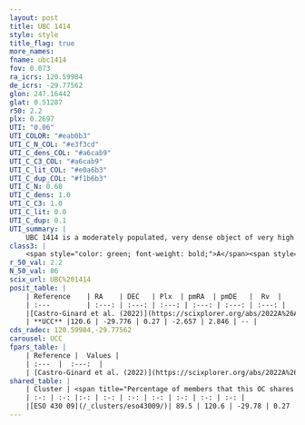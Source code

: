```yaml
---
layout: post
title: UBC 1414
style: style
title_flag: true
more_names: 
fname: ubc1414
fov: 0.073
ra_icrs: 120.59984
de_icrs: -29.77562
glon: 247.16442
glat: 0.51287
r50: 2.2
plx: 0.2697
UTI: "0.06"
UTI_COLOR: "#eab0b3"
UTI_C_N_COL: "#e3f3cd"
UTI_C_dens_COL: "#a6cab9"
UTI_C_C3_COL: "#a6cab9"
UTI_C_lit_COL: "#e0a6b3"
UTI_C_dup_COL: "#f1b6b3"
UTI_C_N: 0.68
UTI_C_dens: 1.0
UTI_C_C3: 1.0
UTI_C_lit: 0.0
UTI_C_dup: 0.1
UTI_summary: |
    UBC 1414 is a moderately populated, very dense object of very high C3 quality. It was recently reported in the literature.<br><br><span style="color: #99180f; font-weight: bold;">Warning: </span>This is likely a duplicate object, which shares a large percentage of members with at least one previously reported entry.
class3: |
    <span style="color: green; font-weight: bold;">A</span><span style="color: green; font-weight: bold;">A</span>
r_50_val: 2.2
N_50_val: 86
scix_url: UBC%201414
posit_table: |
    | Reference    | RA    | DEC   | Plx  | pmRA  | pmDE   |  Rv  |
    | :---         | :---: | :---: | :---: | :---: | :---: | :---: |
    |[Castro-Ginard et al. (2022)](https://scixplorer.org/abs/2022A%26A...661A.118C) | 120.59 | -29.78 | 0.27 | -2.65 | 2.86 | -- |
    | **UCC** |120.6 | -29.776 | 0.27 | -2.657 | 2.846 | -- | 
cds_radec: 120.59984,-29.77562
carousel: UCC
fpars_table: |
    | Reference |  Values |
    | :---  |  :---:  |
    | [Castro-Ginard et al. (2022)](https://scixplorer.org/abs/2022A%26A...661A.118C) | `AV=1.224, Dist=3839, logAge=7.694` |
shared_table: |
    | Cluster | <span title="Percentage of members that this OC shares with the ones listed">%</span>   | RA   | DEC   | Plx   | pmRA  | pmDE  | Rv | UTI |
    | :-: | :-: |:-: | :-: | :-: | :-: | :-: | :-: | :-: |
    |[ESO 430 09](/_clusters/eso43009/)| 89.5 | 120.6 | -29.78 | 0.27 | -2.66 | 2.85 | -- |0.73 |
---
```

